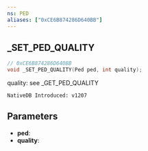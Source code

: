 ```yaml
---
ns: PED
aliases: ["0xCE6B874286D640BB"]
---
```

## _SET_PED_QUALITY

```c
// 0xCE6B874286D640BB
void _SET_PED_QUALITY(Ped ped, int quality);
```

quality: see _GET_PED_QUALITY

```
NativeDB Introduced: v1207
```

## Parameters
* **ped**:
* **quality**:
